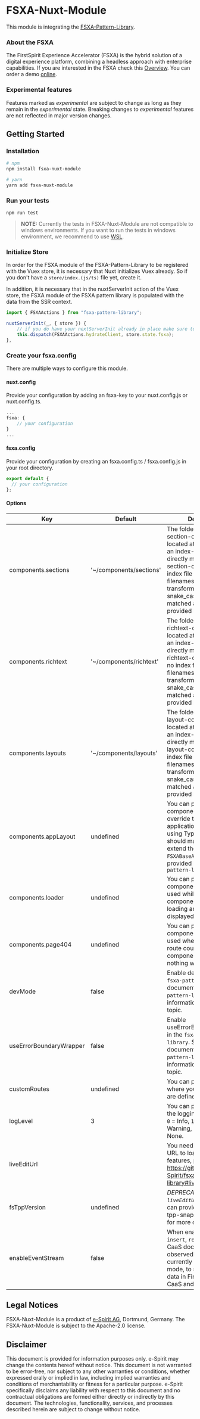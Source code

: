 # FSXA-Nuxt-Module

This module is integrating the [FSXA-Pattern-Library](https://github.com/e-Spirit/fsxa-pattern-library).

### About the FSXA

The FirstSpirit Experience Accelerator (FSXA) is the hybrid solution of a digital
experience platform, combining a headless approach with enterprise capabilities.
If you are interested in the FSXA check this
[Overview](https://docs.e-spirit.com/module/fsxa/overview/benefits-hybrid/index.html). You can order
a demo [online](https://www.e-spirit.com/us/specialpages/forms/on-demand-demo/).

### Experimental features

Features marked as _experimental_ are subject to change as long as they remain in the _experimental_ state.
Breaking changes to _experimental_ features are not reflected in major version changes.

## Getting Started

### Installation

```bash
# npm
npm install fsxa-nuxt-module

# yarn
yarn add fsxa-nuxt-module
```

### Run your tests

```
npm run test
```

> **NOTE:** Currently the tests in FSXA-Nuxt-Module are not compatible to windows environments. If you want to run the tests in windows environment, we recommend to use [WSL](https://docs.microsoft.com/windows/wsl/install).

### Initialize Store

In order for the FSXA module of the FSXA-Pattern-Library to be registered with the Vuex store, it is necessary that Nuxt initializes Vuex already.
So if you don't have a `store/index.(js/ts)` file yet, create it.

In addition, it is necessary that in the nuxtServerInit action of the Vuex store, the FSXA module of the FSXA pattern library is populated with the data from the SSR context.

```typescript
import { FSXAActions } from "fsxa-pattern-library";

nuxtServerInit(_, { store }) {
    // if you do have your nextServerInit already in place make sure to include this line
    this.dispatch(FSXAActions.hydrateClient, store.state.fsxa);
},
```

### Create your fsxa.config

There are multiple ways to configure this module.

#### nuxt.config

Provide your configuration by adding an fsxa-key to your nuxt.config.js or nuxt.config.ts.

```javascript
...
fsxa: {
    // your configuration
}
...
```

#### fsxa.config

Provide your configuration by creating an fsxa.config.ts / fsxa.config.js in your root directory.

```javascript
export default {
  // your configuration
};
```

#### Options

| Key                     | Default                 | Description                                                                                                                                                                                                                                                                      |
| ----------------------- | ----------------------- | -------------------------------------------------------------------------------------------------------------------------------------------------------------------------------------------------------------------------------------------------------------------------------- |
| components.sections     | '~/components/sections' | The folder where all your section-components are located at. You can define an index-file which will directly map keys to section-components. If no index file exists the filenames will be transformed to snake_case and are matched against the key provided by FirstSpirit.   |
| components.richtext     | '~/components/richtext' | The folder where all your richtext-components are located at. You can define an index-file which will directly map keys to richtext-components. If no index file exists the filenames will be transformed to snake_case and are matched against the key provided by FirstSpirit. |
| components.layouts      | '~/components/layouts'  | The folder where all your layout-components are located at. You can define an index-file which will directly map keys to layout-components. If no index file exists the filenames will be transformed to snake_case and are matched against the key provided by FirstSpirit.     |
| components.appLayout    | undefined               | You can provide a component that will override the layout of the application. If you are using TypeScript you should make sure, that you extend the `FSXABaseAppLayout` that is provided by the `fsxa-pattern-library`                                                           |
| components.loader       | undefined               | You can provide a component that will be used while loading. If no component is returned, no loading animation is displayed.                                                                                                                                                     |
| components.page404      | undefined               | You can provide a component that will be used when no matching route could be found. If no component is returned, nothing will be displayed.                                                                                                                                     |
| devMode                 | false                   | Enable devMode in the `fsxa-pattern-library`. See documentation of `fsxa-pattern-library` for more information about this topic.                                                                                                                                                 |
| useErrorBoundaryWrapper | false                   | Enable useErrorBoundaryWrapper in the `fsxa-pattern-library`. See documentation of `fsxa-pattern-library` for more information about this topic.                                                                                                                                 |
| customRoutes            | undefined               | You can provide a path, where your custom routes are defined.                                                                                                                                                                                                                    |
| logLevel                | 3                       | You can provide a level for the logging. <br> `0` = Info, `1` = Log, `2` = Warning, `3` = Error, `4` = None.                                                                                                                                                                     |
| liveEditUrl             |                         | You need to specify an URL to load the LiveEdit features, please see https://github.com/e-Spirit/fsxa-pattern-library#liveedit                                                                                                                                                   |
| fsTppVersion            | undefined               | _DEPRECATED: use `liveEditUrl` instead_ You can provide a version for tpp-snap. Check [this](https://www.npmjs.com/package/fs-tpp-api) out for more details.                                                                                                                     |
| enableEventStream       | false                   | When enabled, events for `insert`, `replace` and `delete` CaaS documents can be observed and handled. It's currently used in preview mode, to sync updated data in FirstSpirit with the CaaS and the App State.                                                                  |

## Legal Notices

FSXA-Nuxt-Module is a product of [e-Spirit AG](http://www.e-spirit.com), Dortmund, Germany.
The FSXA-Nuxt-Module is subject to the Apache-2.0 license.

## Disclaimer

This document is provided for information purposes only.
e-Spirit may change the contents hereof without notice.
This document is not warranted to be error-free, nor subject to any
other warranties or conditions, whether expressed orally or
implied in law, including implied warranties and conditions of
merchantability or fitness for a particular purpose. e-Spirit
specifically disclaims any liability with respect to this document
and no contractual obligations are formed either directly or
indirectly by this document. The technologies, functionality, services,
and processes described herein are subject to change without notice.
